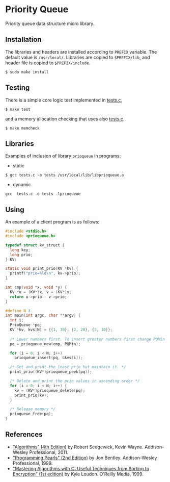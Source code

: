 # Priority Queue

Priority queue data structure micro library.

## Installation

The libraries and headers are installed according to `PREFIX` variable. 
The default value is `/usr/local/`. Libraries are copied to `$PREFIX/lib`, 
 and header file is copied to `$PREFIX/include`.

````
$ sudo make install
````

## Testing

There is a simple core logic test implemented in [tests.c](tests.c),

````
$ make test
````

and a memory allocation checking that uses also [tests.c](tests.c).

````
$ make memcheck
````

## Libraries

Examples of inclusion of library `prioqueue` in programs:

- static
````
$ gcc tests.c -o tests /usr/local/lib/libprioqueue.a
````

- dynamic
````
gcc  tests.c -o tests -lprioqueue
````

## Using

An example of a client program is as follows:

````C
#include <stdio.h>
#include <prioqueue.h>

typedef struct kv_struct {
  long key;
  long prio;
} KV;

static void print_prio(KV *kv) {
  printf("prio=%ld\n", kv->prio);
}

int cmp(void *x, void *y) {
  KV *u = (KV*)x, v = (KV*)y;
  return u->prio - v->prio;
}

#define N 3
int main(int argc, char **argv) {
  int i;
  PrioQueue *pq;
  KV *kv, kvs[N] = {{1, 30}, {2, 20}, {3, 10}};
  
  /* Lower numbers first. To insert greater numbers first change PQMin to PQMax. */
  pq = prioqueue_new(cmp, PQMin);

  for (i = 0; i < N; i++)
    prioqueue_insert(pq, &kvs[i]);

  /* Get and print the least prio but maintain it. */
  print_prio((KV*)prioqueue_peek(pq));

  /* Delete and print the prio values in ascending order */
  for (i = 0; i < N; i++) {
    kv = (KV*)prioqueue_delete(pq);
    print_prio(kv);
  }

  /* Release memory */
  prioqueue_free(pq);
}
````

## References

- ["Algorithms" (4th Edition)](https://www.amazon.com/Algorithms-4th-Robert-Sedgewick/dp/032157351X/ref=sr_1_1?dchild=1&keywords=sedgewick&qid=1612210852&sr=8-1) 
  by Robert Sedgewick, Kevin Wayne. Addison-Wesley Professional, 2011.
- ["Programming Pearls" (2nd Edition)](https://www.amazon.com/Programming-Pearls-2nd-Jon-Bentley/dp/0201657880/ref=sr_1_1?dchild=1&keywords=programming+pearls&qid=1612210954&sr=8-1)
  by Jon Bentley. Addison-Wesley Professional, 1999.
- ["Mastering Algorithms with C: Useful Techniques from Sorting to Encryption" (1st edition)](https://www.amazon.com/Mastering-Algorithms-C-Kyle-Loudon/dp/1565924533)
  by Kyle Loudon. O'Reilly Media, 1999.
